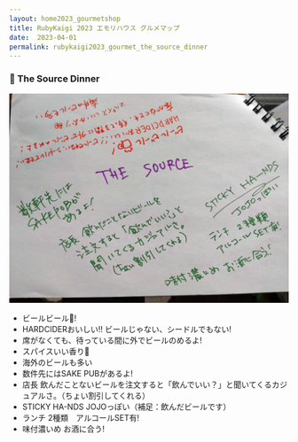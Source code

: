 ```yaml
---
layout: home2023_gourmetshop
title: RubyKaigi 2023 エモリハウス グルメマップ
date:  2023-04-01
permalink: rubykaigi2023_gourmet_the_source_dinner
---
```

<div class="container">
  <h3 id="the_source_dinner">🍺 The Source Dinner</h3>
  <div class="row">
    <div class="col-md-6">
      <img src="/assets/images/rubykaigi2023_gourmetmap/the_source_dinner.jpg" class="hand-write">
    </div>
    <div class="col-md-6">
      <ul>
		<li>ビールビール🍺!</li>
		<li>HARDCIDERおいしい!! ビールじゃない、シードルでもない!</li>
		<li>席がなくても、待っている間に外でビールのめるよ!</li>
		<li>スパイスいい香り👀</li>
		<li>海外のビールも多い</li>
		<li>数件先にはSAKE PUBがあるよ!</li>
		<li>店長 飲んだことないビールを注文すると「飲んでいい？」と聞いてくるカジュアルさ。（ちょい割引してくれる）</li>
		<li>STICKY HA-NDS JOJOっぽい（補足：飲んだビールです）</li>
		<li>ランチ 2種類　アルコールSET有!</li>
		<li>味付濃いめ お酒に合う!</li>
      </ul>
    </div>
  </div>
</div>
